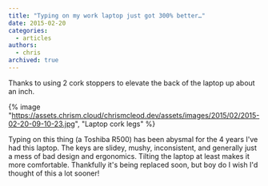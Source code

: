 ```yaml
---
title: "Typing on my work laptop just got 300% better…"
date: 2015-02-20
categories:
  - articles
authors:
  - chris
archived: true
---
```


Thanks to using 2 cork stoppers to elevate the back of the laptop up about an inch.

{% image "https://assets.chrism.cloud/chrismcleod.dev/assets/images/2015/02/2015-02-20-09-10-23.jpg", "Laptop cork legs" %}

Typing on this thing (a Toshiba R500) has been abysmal for the 4 years I've had this laptop. The keys are slidey, mushy, inconsistent, and generally just a mess of bad design and ergonomics. Tilting the laptop at least makes it more comfortable. Thankfully it's being replaced soon, but boy do I wish I'd thought of this a lot sooner!

